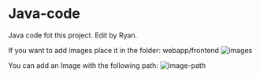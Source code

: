 # Java-code
Java code fot this project.
Edit by Ryan.

If you want to add images place it in the folder: webapp/frontend
![images](https://user-images.githubusercontent.com/80149519/117155854-70556180-adbd-11eb-98b3-f1f59d081c97.png)

You can add an Image with the following path:
![image-path](https://user-images.githubusercontent.com/80149519/117156134-abf02b80-adbd-11eb-97b6-74a00772a7ab.png)


